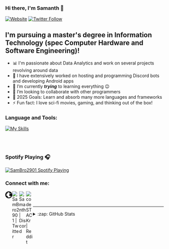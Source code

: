### Hi there, I'm Samanth 👋

[![Website](https://img.shields.io/website?down_color=red&down_message=Offline&label=SamBro2901.github.io&style=for-the-badge&up_color=green&up_message=Online&url=https%3A%2F%2Fsambro2901.github.io%2F)](https://sambro2901.github.io)
[![Twitter Follow](https://img.shields.io/twitter/follow/SamBro2901?color=1DA1F2&logo=twitter&style=for-the-badge)](https://twitter.com/intent/follow?original_referer=https%3A%2F%2Fgithub.com%2FSamBro2901&screen_name=SamBro2901)

## I'm pursuing a master's degree in Information Technology (spec Computer Hardware and Software Engineering)!

- 📊 I'm passionate about Data Analytics and work on several projects revolving around data 
- 🔭 I have extensively worked on hosting and programming Discord bots and developing Android apps
- 🌱 I’m currently **_trying_** to learning everything 😉
- 👯 I’m looking to collaborate with other programmers
- 🥅 2025 Goals: Learn and absorb many more languages and frameworks
- ⚡ Fun fact: I love sci-fi movies, gaming, and thinking out of the box!

### Language and Tools:

[![My Skills](https://skillicons.dev/icons?i=vscode,androidstudio,firebase,js,discordjs,nodejs,MongoDB,heroku,postman,vercel,java,py,pycharm,sklearn,tensorflow,HTML,CSS,raspberrypi,git,github,gitlab,anaconda,arduino&perline=8&theme=light)](https://skillicons.dev)

<br />
<br />

### Spotify Playing 🎧

[<img src="https://novatorem.sambro2901.vercel.app/api/spotify" alt="SamBro2901 Spotify Playing" width="350" />](https://open.spotify.com/user/97d9649907da49d383f35cf03dc3a177)

### Connect with me:

[<img align="left" alt="SamBro2901.com" width="22px" src="https://raw.githubusercontent.com/iconic/open-iconic/master/svg/globe.svg" />][website]
[<img align="left" alt="SamBro2901 | Twitter" width="22px" src="https://cdn.jsdelivr.net/npm/simple-icons@v3/icons/twitter.svg" />][twitter]
[<img align="left" alt="Samanth | Discord" width="22px" src="https://cdn.jsdelivr.net/npm/simple-icons@v3/icons/discord.svg" />][discord]
[<img align="left" alt="codeSTACKr | Reddit" width="22px" src="https://cdn.jsdelivr.net/npm/simple-icons@v3/icons/reddit.svg" />][reddit]

<br />
<br />

---

<details>
  <summary>:zap: GitHub Stats</summary>

  <img align="left" alt="SamBro2901's GitHub Stats" src="https://github-readme-stats.vercel.app/api?username=SamBro2901&show_icons=true&hide_border=true&count_private=true&theme=radical" />

</details>

[website]: https://SamBro2901.com
[twitter]: https://twitter.com/SamBro2901
[discord]: https://discord.gg/codm
[reddit]: https://www.reddit.com/u/SamBro2901
